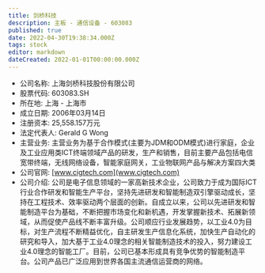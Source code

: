 ```yaml
---
title: 剑桥科技
description: 主板 - 通信设备 - 603083
published: true
date: 2022-04-30T19:38:34.000Z
tags: stock
editor: markdown
dateCreated: 2022-01-01T00:00:00.000Z
---
```


- 公司名称: 上海剑桥科技股份有限公司
- 股票代码: 603083.SH
- 所在地: 上海 - 上海市
- 成立日期: 2006年03月14日
- 注册资本: 25,558.157万元
- 法定代表人: Gerald G Wong
- 主营业务: 主营业务为基于合作模式(主要为JDM和ODM模式)进行家庭，企业及工业应用类ICT终端领域产品的研发，生产和销售，目前主要产品包括电信宽带终端，无线网络设备，智能家庭网关，工业物联网产品与解决方案四大类
- 公司官网: [www.cigtech.com](www.cigtech.com)
- 公司介绍: 公司是电子信息领域的一家高新技术企业，公司致力于成为国际ICT行业合作研发和智能生产平台，坚持先进研发和智能制造双引擎驱动成长，坚持在工程技术、效率驱动两个层面的创新。自成立以来，公司以先进研发和智能制造平台为基础，不断把握市场变化和新机遇，开发掌握新技术、拓展新领域，从而促使产品线不断丰富升级。公司顺应行业发展趋势，以工业4.0为目标，对生产流程不断精益优化，自主研发生产信息化系统，加快生产自动化的研究和导入，加大基于工业4.0理念的相关智能制造技术的投入，努力建设工业4.0理念的智能工厂。目前，公司已基本形成具有竞争优势的智能制造平台。公司产品已广泛应用到世界各国主流通信运营商的网络。


